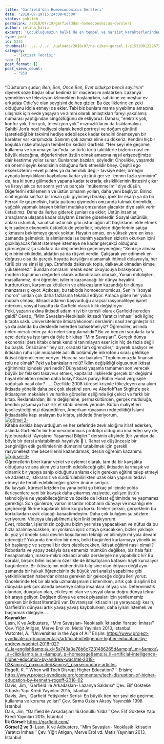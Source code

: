 ```yaml
---
title: 'Garfield’dan Homoeconomicus Dersleri'
date: '2018-07-19T16:24:08+03:00'
status: publish
permalink: /2018/07/19/garfielddan-homoeconomicus-dersleri
author: zeliha_hatip
excerpt: 'Çocukluğumuzun belki de en tembel ve narsist karakterlerinden birisi, televizyonu ve lazanyasıyla mutlu, hedefine ulaşmak için kurnazca yolu tercih eden ve tüm bunları muhteşem bir zeka ürünü olarak bizlere lanse eden muhteşem kedi... Peki büyümüş halimiz bu karakterin kılığına neden girer, nasıl girer, ya da girer mi ? Yüce iktisadın mazlum öğrencileri için ufuk açıcı bilgiler niteliğinde bir yazı...'
type: post
id: 5326
thumbnail: ../../../../uploads/2018/07/ne-cikan-gorsel-1-e1532001222673-1-2-150x150.jpg
category:
    - 'İktisat Teorisi'
tag: []
post_format: []
post_views_count:
    - '959'
---
```

‘’Düsturum şudur; *Ben, Ben, Önce Ben, Evet oldukça bencil sayılırım*‘’ diyerek söze başlar obur kedimiz bir macerasını anlatırken. Lazanya yemekten ve televizyon izlemekten hoşlanırken, sahibine ve meşhur ev arkadaşı Odie’ye olan sevgisini de hep gizler. Bu özelliklerine en zeki olduğunu iddia etmeyi de ekler. Tabi biz bunlara mama yiyebilme amacına ulaşmak için evde yaşayan ve zımni olarak anlaştıkları fareyi yakalamış numarası yaptığından cingözlüğünü de ekliyoruz. Dahası, ‘’elektrik yok, konfor yok, fırın yok, televizyon yok’’ mızmızlıklarını da fısıldamalıyız.  
Sahibi Jon’a noel hediyesi olarak kendi portresi ve doğum gününü işaretlediği bir takvimi hediye edebilecek kadar kendini önemseyen bir karakter var karşımızda. Sanırım çok azımız eline su dökeriz. Kendini hiçbir koşulda riske atmayan tembel bir kedidir Garfield. ‘’Her şeyi ele geçirme, kullanma ve koruma yolları’’nda ise türlü türlü taktiklerle bizlerin nasıl en büyük olacağına, diğerlerinden üstün olmak amacına nasıl erişeceğimize dair kestirme yollar sunar. Bunlardan bazıları, şöyledir; Öncelikle, yaşamda en önemli şeyin kendisinin olduğunu fark etmelidir birey. Çeşitli ego eksersizlerini –evet pilates ya da aerobik değil- tavsiye eder; örneğin aynada kırışıklıkların kaybolana kadar yüzünü ger ve ‘’ennnn fazla yirmiyim’’ de, taa ki bunu gülmeden yapana kadar tekrarla; eksikliklerinin listesini çıkar ve listeyi sıkıca tut sonra yırt ve parçala ‘’mükemmelim’’ diye düşün. Diğerlerini etkilemenin ve üstün olmanın yolları, daha yeni başlıyor. Birinci sınıf egonla sınıfsız bir insan gibi giyinmeyi bırakıp, ipek bir eşarp ya da bir Ferrari ile gezmelisin, hatta paltonu giymeden omzunda tutmak önemlidir, yağcılık yapmak isteyen birileri mutlaka omzundan alacaktır diye salık verir üstadımız. Daha da ileriye giderek şunları da ekler; Üstün insanlar, amaçlarına ulaşana kadar olayların üzerine gidenlerdir. Sosyal üstünlük, ahlaki üstünlük, sanatsal üstünlük gibi üstünlüğün alt başlıklarını elde etmek için sadece ekonomik üstünlük de yeterlidir, böylece diğerlerinin satışa çıkmasını beklemeye gerek yoktur. Hayatın amacı, en yüksek yere en kısa zamanda gelmektir. İş alımlarında ise benim yazarken sizlerin okurken içini gıcıklayacak fakat istemeye istemeye ne kadar gerçekçi olduğunu göreceğimiz şu satırlara da değinmeden geçemeyeceğim; ‘’Seni işe alması için birini etkiledin, aldattın ya da rüşvet verdin. Çalışarak yer edinmek en doğrusu olsa da gerçek hayatta karşılığını alamamak ihtimali dolayısıyla, her türlü pis ve sinsi işi yap. Etrafında dalkavuk topla, dalkavuk olmadan kimse yükselemez.’’ Bundan sonrasını merak eden okuyucuya bırakıyorum, modern toplumun değerleri olarak adlandıracak olursak, Yunan mitolojileri, masallarımız, dini öğretiler, iyilerin kazanacağı bir dünya hayalini kurdururken, karşımıza kötülerin ve ahlaksızların kazandığı bir dünya manzarası çıkıyor. Açıkcası, bu tabloda homoeconomicus, Sen’in ‘’sosyal moron’’ undan çok daha fazlasına tekabül ediyor. Amaca giden her yolun mubah olması, iktisadi adamın başvurduğu araçsal rasyonaliteye işaret ederken, sosyal hayatta da Garfield olarak kılık değiştiriyor.  
Peki, yazarın aklına iktisadi adamın iyi bir temsili olarak Garfield nereden geldi? Cevap, ‘’Mim Savaşları-Neoklasik iktisadı Yaratıcı İmhası’’ adlı ilginç kitapta saklı. Üniversitelerde iktisat/ekonomi derslerini nasıl zenginleştiririz ya da aslında bu derslerde nelerden bahsetmeliyiz? Öğrenciler, aslında neleri merak eder ya da neleri sorgulamalıdır? Bu ve benzeri sorularla kafa açıcı deriz ya işte tam da öyle bir kitap ‘’Mim Savaşları’’. Gerçek dünya ekonomisi ders kitabı olarak kendini tanımlayan eser için hiç de fazla değil bu başlık. Önsözüne ‘’hey siz, oradaki tüm öğrenciler,’’ diyerek başlıyor ve iktisadın ruhu için mücadele adlı ilk bölümüyle mikrofonu sırası geldikçe iktisat öğrencilerine veriyor. Hocana sor bakalım ‘’Toplumumuzda finansın rolü ne olmalı? Peki ya bankaların rolü? İklim değişikliği olgusunun iktisat eğitimimiz içindeki yeri nedir? Dünyadaki yaşama tamamen son verecek büyük bir felaketi tasavvur etmek, kapitalist ilişkilerde gerçek bir değişimi hayal etmekten neden daha kolay? Sıcak parayı Robin Hood vergisiyle soğutsak nasıl olur? ….. Özellikle 2008 küresel kriziyle tökezleyen ana akım iktisada yönelik daha pek çok eleştirel soru ve Akerloff’tan Stiglitz’e pek iktisatçının makaleleri ve harika görseller eşliğinde ilgi çekici ve farklı bir kitap. Reklamlardan, iklim değişimine, permakültürden, gerçek mutluluğa, kendini yaşamaya hazırlık el kitabı demek yerinde. Bütün maliyetleri içselleştirdiğimizi düşündüren, Amerikan rüyasının reddedildiği İslami iktisadabile kapı aralayan bu kitabı, şiddetle öneriyorum.  
[![görsel 2-](../../../../uploads/2018/07/gorsel-2-1-1-2-240x300.jpg)](https://iktisadiyat.com/wp-content/uploads/2018/07/gorsel-2-1-1-2.jpg)  
Kitaba sıklıkla başvurduğum ve her seferinde zevk aldığımı itiraf ederken, aslında Garfield’in bir homoeconomicus prototipi olduğunu ima eden şey de, işte buradaki ‘’Ayrıştırıcı Yaşamsal Bilgiler’’ dersinin afişinde (bir yandan da böyle bir dersi anlatabilmek hayaliyle  ). Rahat ve düşüncesiz bir zenginliğin etik gerilimlerinin dümenini tutabilmek için gerekli rasyonelleştirme becerilerini kazandırmak, dersin öğrenim kazanımı.  
[![görsel-3-](../../../../uploads/2018/07/gorsel-3-1-1-2-227x300.jpg)](https://iktisadiyat.com/wp-content/uploads/2018/07/gorsel-3-1-1-2.jpg)  
Öğrencilerin birer karar verici ve eylemci olarak, tam da bir kavşakta olduğunu ve ana akım yolu tercih edebileceği gibi, iktisadın karmaşık ve dinamik bir yapıya sahip olduğunu anlamak için gereken eğitimi talep etmeyi ve adaletsiz, istikrarsız ve sürdürülebilirlikten uzak olan yapısını tedavi etmeyi de tercih edebileceğini gözler önüne seriyor.  
Bu kavşak, küresel krizden bu yana belki şu birkaç yıl içinde yolda ilerleyenlere yeni bir kavşak daha çıkarmış vaziyette, gelişen üstün teknolojiyle ne yapabileceğimiz ve özelde de iktisat eğitiminde ne yapmamız gerektiği. Son günlerde, varsın insanlar robotların dünyayı ve insanlığı ele geçireceği fikrine kapılarak bilim kurgu korku filmleri çeksin, gerçeklerin bu korkulardan uzak olacağı kanaatimdeyim. Daha çok kulağımı şu sözlere veriyorum. Videoya ulaşabilmeniz için [linki](https://www.youtube.com/watch?v=rHt-5-RyrJk) bırakıyorum.  
Evet, robotlar, işlerimizin çoğunu bizim yerimize yapacakken ve nüfus da bu hızla azalmayacakken, milyonlarca işsiz ortaya çıkacakken, bizler yaklaşık iki yüz yıl önceki sınai devrim koşullarının tekniği ve bilimiyle mi yola devam edeceğiz? Yukarıda önerilen bir ders, belki bugünleri kurtarmaya yönelik iyi bir başlangıç ve seçmeli bir ders olabilecekken, iktisat eğitimi nasıl olmalı? Robotlarla ve yapay zekâyla baş etmemiz mümkün değilken, biz hala faiz hesaplamaları, makro-mikro iktisadi analiz dersleriyle ne yapabiliriz ki? Bu sorular, birçok bilim insanını özellikle de iktisatçıların kafasını hayli kurcalıyor bugünlerde. Bir iktisatçının mühendislik bilgisine olan ihtiyacı değil aynı zamanda bir hukuk öğrencisinin de büyük veri analizi yapabilme gibi yetkinliklerden haberdar olması gereken bir geleceğe doğru ilerliyoruz. Öncelerinde tek bir alanda uzmanlaşmamız istenirken, artık çok disiplinli bir dünyada pek çok alanda beceriye sahip insanlara ihtiyaç var. Deterministik olandan, duyguları olan, etkileşimi olan ve sosyal olana doğru dünya tekrar bir araya geliyor. Değişen dünya ve emek piyasaları için yenilememiz gereken bir iktisat literatürü var. Davranışsal iktisadın işe yarayacağı kesin, Garfield’in dünyası artık yavaş yavaş kaybolurken, daha iyisini istemek ve başarmak dileğiyle….  
**Kaynaklar**  
Lasn, K ve Adbusters, ‘’Mim Savaşları- Neoklasik İktisadın Yaratıcı İmhası’’ Çev. Yiğit Atılgan, Merve Erol vd. Metis Yayınları 2013, İstanbul  
Watchtel, A. ‘’Universities in the Age of AI’’ Erişim: https://www.project-syndicate.org/commentary/artificial-intelligence-higher-education-by-andrew-wachtel-2018-02?a\_la=english&amp;a\_d=5a743a3e78b6c7231486265d&amp;a\_m=&amp;a\_a=click&amp;a\_s=&amp;a\_p=homepage&amp;a\_li=artificial-intelligence-higher-education-by-andrew-wachtel-2018-02&amp;a\_pa=curated&amp;a\_ps=secondary-articles  
Rogoff, K. ‘’ When will Tech Disrupt Higher Education? ‘’ Erişim; https://www.project-syndicate.org/commentary/tech-disruption-of-higher-education-by-kenneth-rogoff-2018-02  
Davis, Jim, ‘’Garfield ile Arkadaşları- Lazanya Saldırısı’’ Çev. Elif Gökteke 3.baskı Yapı Kredi Yayınları 2015, İstanbul  
Davis, Jim, ‘’Garfield Yetişkinler Serisi- En büyük ben her şeyi ele geçirme, kullanma ve koruma yolları’’ Çev. Sırma Özkan Aksoy Yayıncılık 1998 İstanbul  
Dais, Jim, ‘’Garfield ile Arkadaşları 16.Gönüllü Yıldız’’ Çev. Elif Gökteke Yapı Kredi Yayınları 2015, İstanbul  
**İlk Görsel:** https://garfield.com/  
**Görsel 2 ve 3:** Lasn, K ve Adbusters, ‘’Mim Savaşları- Neoklasik İktisadın Yaratıcı İmhası’’ Çev. Yiğit Atılgan, Merve Erol vd. Metis Yayınları 2013, İstanbul